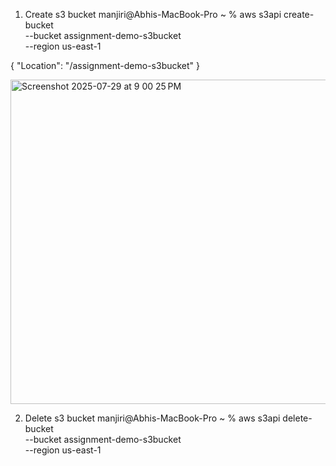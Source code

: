1) Create s3 bucket
   manjiri@Abhis-MacBook-Pro ~ % aws s3api create-bucket \
    --bucket assignment-demo-s3bucket \
    --region us-east-1

{
    "Location": "/assignment-demo-s3bucket"
}



<img width="1792" height="519" alt="Screenshot 2025-07-29 at 9 00 25 PM" src="https://github.com/user-attachments/assets/5cba5c22-3156-4c21-aa13-a6de0b0744b3" />


2) Delete s3 bucket
manjiri@Abhis-MacBook-Pro ~ % aws s3api delete-bucket \
    --bucket assignment-demo-s3bucket \
    --region us-east-1

